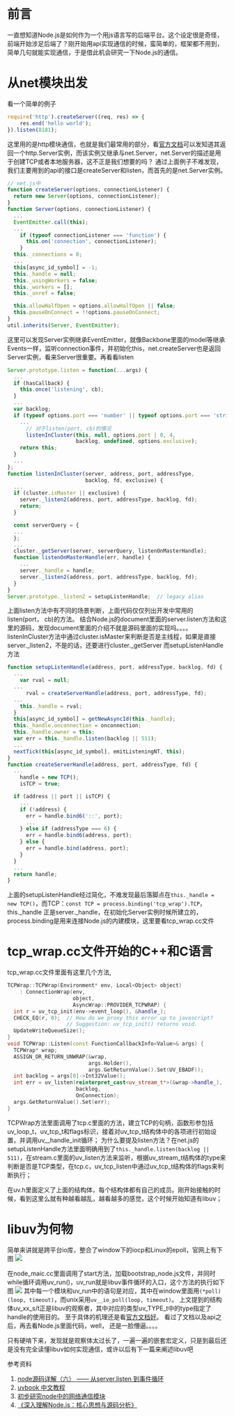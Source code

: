 # 前言
一直想知道Node.js是如何作为一个用js语言写的后端平台。这个设定很是奇怪，前端开始涉足后端了？刚开始用api实现通信的时候，蛮简单的，框架都不用到，简单几句就能实现通信，于是借此机会研究一下Node.js的通信。

# 从net模块出发
看一个简单的例子
```javascript
require('http').createServer((req, res) => {
    res.end('hello world');
}).listen(8181);
```
这里用的是http模块通信，也就是我们最常用的部分，看[官方文档](https://nodejs.org/dist/latest-v6.x/docs/api/http.html#http_http_createserver_requestlistener)可以发知道其返回一个http.Server实例，而该实例又继承与net.Server，net.Server的描述是用于创建TCP或者本地服务器，这不正是我们想要的吗？
通过上面例子不难发现，我们主要用到的api的接口是createServer和listen，而首先的是net.Server实例。
```javascript
// net.js中
function createServer(options, connectionListener) {
  return new Server(options, connectionListener);
}
function Server(options, connectionListener) {
  ...
  EventEmitter.call(this);
  ...
    if (typeof connectionListener === 'function') {
      this.on('connection', connectionListener);
    }
  this._connections = 0;
  ...
  this[async_id_symbol] = -1;
  this._handle = null;
  this._usingWorkers = false;
  this._workers = [];
  this._unref = false;

  this.allowHalfOpen = options.allowHalfOpen || false;
  this.pauseOnConnect = !!options.pauseOnConnect;
}
util.inherits(Server, EventEmitter);
```
这里可以发现Server实例继承EventEmitter，就像Backbone里面的model等继承Events一样，监听connection事件，并初始化this，net.createServer也是返回Server实例，看来Server很重要。再看看listen
```javascript
Server.prototype.listen = function(...args) {
  ...
  if (hasCallback) {
    this.once('listening', cb);
  }
  ...
  var backlog;
  if (typeof options.port === 'number' || typeof options.port === 'string') {
    ...
      // 对于listen(port, cb)的情况
      listenInCluster(this, null, options.port | 0, 4,
                      backlog, undefined, options.exclusive);
    return this;
  }
  ...
};
function listenInCluster(server, address, port, addressType,
                         backlog, fd, exclusive) {
  ...
  if (cluster.isMaster || exclusive) {
    server._listen2(address, port, addressType, backlog, fd);
    return; 
  }

  const serverQuery = {
  ...
  };
  ...
  cluster._getServer(server, serverQuery, listenOnMasterHandle);
  function listenOnMasterHandle(err, handle) {
    ...
    server._handle = handle;
    server._listen2(address, port, addressType, backlog, fd);
  }
}
Server.prototype._listen2 = setupListenHandle;  // legacy alias
```
上面listen方法中有不同的场景判断，上面代码仅仅列出开发中常用的listen(port， cb)的方法。 结合Node.js的document里面的server.listen方法和这里的源码，发现document里面的介绍不就是源码里面的实现吗。。。。listenInCluster方法中通过cluster.isMaster来判断是否是主线程，如果是直接server._listen2，不是的话，还要进行cluster._getServer
而setupListenHandle方法
```javascript
function setupListenHandle(address, port, addressType, backlog, fd) {
  ...
    var rval = null;
  ...
      rval = createServerHandle(address, port, addressType, fd);
  ...
    this._handle = rval;
  }
  this[async_id_symbol] = getNewAsyncId(this._handle);
  this._handle.onconnection = onconnection;
  this._handle.owner = this;
  var err = this._handle.listen(backlog || 511);
  ...
  nextTick(this[async_id_symbol], emitListeningNT, this);
}
function createServerHandle(address, port, addressType, fd) {
  ...
    handle = new TCP();
    isTCP = true;

  if (address || port || isTCP) {
    ...
    if (!address) {
      err = handle.bind6('::', port);
      ...
    } else if (addressType === 6) {
      err = handle.bind6(address, port);
    } else {
      err = handle.bind(address, port);
    }
  }
  ...
  return handle;
}
```
上面的setupListenHandle经过简化，不难发现最后落脚点在`this._handle = new TCP()`，而TCP：`const TCP = process.binding('tcp_wrap').TCP`，this._handle 正是server._handle，在初始化Server实例时候所建立的，process.binding是用来连接Node.js的内建模块，这里要看tcp_wrap.cc文件

# tcp_wrap.cc文件开始的C++和C语言
tcp_wrap.cc文件里面有这里几个方法,
```C++
TCPWrap::TCPWrap(Environment* env, Local<Object> object)
    : ConnectionWrap(env,
                     object,
                     AsyncWrap::PROVIDER_TCPWRAP) {
  int r = uv_tcp_init(env->event_loop(), &handle_);
  CHECK_EQ(r, 0);  // How do we proxy this error up to javascript?
                   // Suggestion: uv_tcp_init() returns void.
  UpdateWriteQueueSize();
}
void TCPWrap::Listen(const FunctionCallbackInfo<Value>& args) {
  TCPWrap* wrap;
  ASSIGN_OR_RETURN_UNWRAP(&wrap,
                          args.Holder(),
                          args.GetReturnValue().Set(UV_EBADF));
  int backlog = args[0]->Int32Value();
  int err = uv_listen(reinterpret_cast<uv_stream_t*>(&wrap->handle_),
                      backlog,
                      OnConnection);
  args.GetReturnValue().Set(err);
}
```
TCPWrap方法里面调用了tcp.c里面的方法，建立TCP的句柄，函数形参包括uv_loop_t，uv_tcp_t和flags标识，接着对uv_tcp_t结构体中的各项进行初始设置，并调用uv__handle_init循环；
为什么要提及listen方法？在net.js的setupListenHandle方法里面明确用到了`this._handle.listen(backlog || 511)`，在stream.c里面的uv_listen方法来监听，根据uv_stream_t结构体的type来判断是否是TCP类型，在tcp.c，uv_tcp_listen中通过uv_tcp_t结构体的flags来判断执行；

在uv.h里面定义了上面的结构体，每个结构体都有自己的成员。刚开始接触的时候，看到这里么就有种越看越乱，越看越多的感觉，这个时候开始知道有libuv；

# libuv为何物
简单来讲就是跨平台io库，整合了window下的iocp和Linux的epoll，官网上有下图
![](https://github.com/funfish/blog/blob/master/images/libuv.PNG)

在node_maic.cc里面调用了start方法，加载bootstrap_node.js文件，并同时while循环调用uv_run()，uv_run就是libuv事件循环的入口，这个方法的执行如下图
![](https://github.com/funfish/blog/blob/master/images/uv_run.PNG)
其中每一个模块和uv_run中的语句是对应，其中在window里面用`(*poll)(loop, timeout)`，而unix采用`uv__io_poll(loop, timeout)`。 
上文提到的结构体uv_xx_s/t正是libuv的观察者，其中对应的类型uv_TYPE_t中的type指定了handle的使用目的。 至于具体的机理还是看[官方文档好](http://docs.libuv.org/en/v1.x/#documentation)。
看过了文档以及api之后，再去看Node.js里面代码，well， 还是一脸懵逼。。。。

只有硬啃下来，发现就是观察体太过长了，一遍一遍的嵌套宏定义，只是到最后还是没有完全读懂libuv如何实现通信，或许以后有下一篇来阐述libuv吧

参考资料
1. [node源码详解（六） —— 从server.listen 到事件循环](https://cnodejs.org/topic/5716137fe84805cd5410ea21)
2. [uvbook 中文教程](http://luohaha.github.io/Chinese-uvbook/source/networking.html)
3. [初步研究node中的网络通信模块](http://zhenhua-lee.github.io/node/socket.html)
4. [《深入理解Node.js：核心思想与源码分析》](https://yjhjstz.gitbooks.io/deep-into-node/)